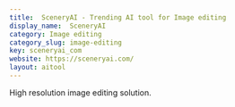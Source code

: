 ```yaml
---
title:  SceneryAI - Trending AI tool for Image editing
display_name:  SceneryAI
category: Image editing
category_slug: image-editing
key: sceneryai_com
website: https://sceneryai.com/
layout: aitool
---
```


High resolution image editing solution.
